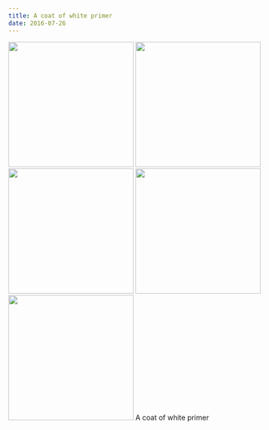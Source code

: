 ```yaml
---
title: A coat of white primer
date: 2016-07-26 
---
```

  <img src="/Photos/2016-07-26/20160726-171206-28459255102-o.jpg" width="250">
  <img src="/Photos/2016-07-26/20160726-171211-28533625656-o.jpg" width="250">
  <img src="/Photos/2016-07-31/20160731-121343-28054189103-o.jpg" width="250">
  <img src="/Photos/2016-07-31/20160731-121400-28386158310-o.jpg" width="250">
  <img src="/Photos/2016-07-26/20160726-172709-28282057630-o.jpg" width="250">
A coat of white primer﻿